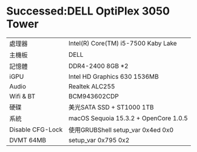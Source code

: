 # Successed:DELL OptiPlex 3050 Tower


<table>
  <tr>
    <td>處理器</td><td>Intel(R) Core(TM) i5-7500 Kaby Lake</td>
  </tr>
  <tr>
    <td>主機板</td><td>DELL</td>
  </tr>
  <tr>  
    <td>記憶體</td><td>DDR4-2400 8GB *2</td>
  </tr>
  <tr>
    <td>iGPU</td><td>Intel HD Graphics 630 1536MB</td>
  </tr>
  <tr>
    <td>Audio</td><td>Realtek ALC255</td>
  </tr>
  <tr>
    <td>Wifi & BT</td><td>BCM943602CDP</td>
  </tr>
  <tr>  
    <td>硬碟</td><td>美光SATA SSD + ST1000 1TB</td>
  </tr>
  <tr>
    <td>系統</td><td>macOS Sequoia 15.3.2 + OpenCore 1.0.5</td>
  </tr>
 <tr>
    <td>Disable CFG-Lock</td><td>使用GRUBShell setup_var 0x4ed 0x0</td>
  </tr>  
 <tr>
    <td>DVMT 64MB</td><td>setup_var 0x795 0x2</td>
  </tr>  
</table>
